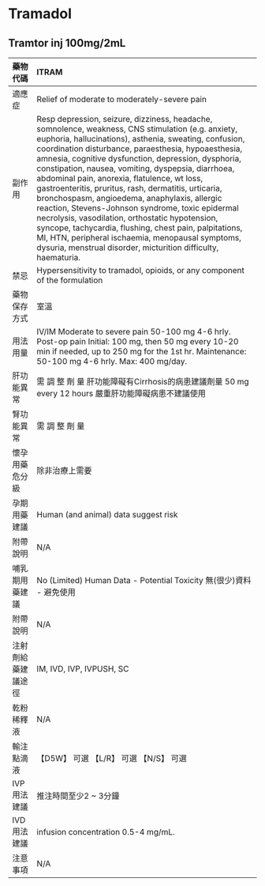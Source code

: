 # Tramadol

## Tramtor inj 100mg/2mL

| 藥物代碼 | ITRAM |
| :--- | :--- |
| 適應症 | Relief of moderate to moderately-severe pain |
| 副作用 | Resp depression, seizure, dizziness, headache, somnolence, weakness, CNS stimulation \(e.g. anxiety, euphoria, hallucinations\), asthenia, sweating, confusion, coordination disturbance, paraesthesia, hypoaesthesia, amnesia, cognitive dysfunction, depression, dysphoria, constipation, nausea, vomiting, dyspepsia, diarrhoea, abdominal pain, anorexia, flatulence, wt loss, gastroenteritis, pruritus, rash, dermatitis, urticaria, bronchospasm, angioedema, anaphylaxis, allergic reaction, Stevens-Johnson syndrome, toxic epidermal necrolysis, vasodilation, orthostatic hypotension, syncope, tachycardia, flushing, chest pain, palpitations, MI, HTN, peripheral ischaemia, menopausal symptoms, dysuria, menstrual disorder, micturition difficulty, haematuria. |
| 禁忌 | Hypersensitivity to tramadol, opioids, or any component of the formulation |
| 藥物保存方式 | 室溫 |
| 用法用量 | IV/IM Moderate to severe pain 50-100 mg 4-6 hrly. Post-op pain Initial: 100 mg, then 50 mg every 10-20 min if needed, up to 250 mg for the 1st hr. Maintenance: 50-100 mg 4-6 hrly. Max: 400 mg/day. |
| 肝功能異常 | 需 調 整 劑 量  肝功能障礙有Cirrhosis的病患建議劑量 50 mg every 12 hours 嚴重肝功能障礙病患不建議使用 |
| 腎功能異常 | 需 調 整 劑 量 |
| 懷孕用藥危分級 | 除非治療上需要 |
| 孕期用藥建議 | Human \(and animal\) data suggest risk |
| 附帶說明 | N/A |
| 哺乳期用藥建議 | No \(Limited\) Human Data - Potential Toxicity 無\(很少\)資料 - 避免使用 |
| 附帶說明 | N/A |
| 注射劑給藥建議途徑 | IM, IVD, IVP, IVPUSH, SC |
| 乾粉稀釋液 | N/A |
| 輸注點滴液 | 【D5W】 可選  【L/R】 可選  【N/S】 可選 |
| IVP 用法建議 | 推注時間至少2 ~ 3分鐘 |
| IVD 用法建議 | infusion concentration 0.5-4 mg/mL. |
| 注意事項 | N/A |

